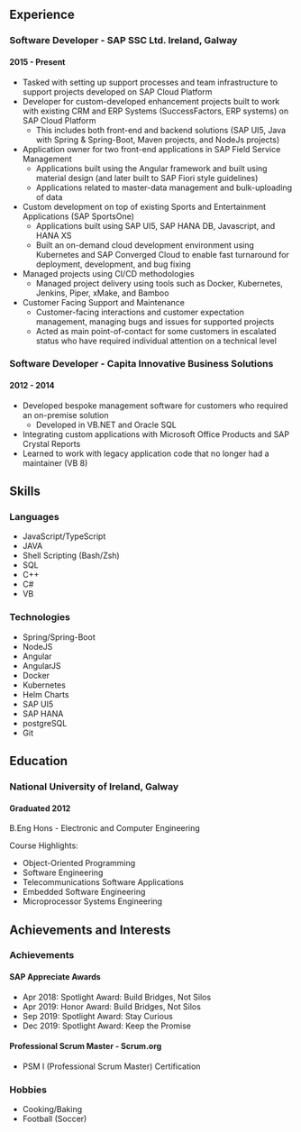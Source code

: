 Experience
---

### Software Developer - SAP SSC Ltd. Ireland, Galway
#### 2015 - Present

- Tasked with setting up support processes and team infrastructure to support projects developed on SAP Cloud Platform
- Developer for custom-developed enhancement projects built to work with existing CRM and ERP Systems (SuccessFactors, ERP systems) on SAP Cloud Platform
    - This includes both front-end and backend solutions (SAP UI5, Java with Spring & Spring-Boot, Maven projects, and NodeJs projects)
- Application owner for two front-end applications in SAP Field Service Management
    - Applications built using the Angular framework and built using material design (and later built to SAP Fiori style guidelines)
    - Applications related to master-data management and bulk-uploading of data
- Custom development on top of existing Sports and Entertainment Applications (SAP SportsOne)
    - Applications built using SAP UI5, SAP HANA DB, Javascript, and HANA XS
    - Built an on-demand cloud development environment using Kubernetes and SAP Converged Cloud to enable fast turnaround for deployment, development, and bug fixing
- Managed projects using CI/CD methodologies
    - Managed project delivery using tools such as Docker, Kubernetes, Jenkins, Piper, xMake, and Bamboo
- Customer Facing Support and Maintenance
    - Customer-facing interactions and customer expectation management, managing bugs and issues for supported projects
    - Acted as main point-of-contact for some customers in escalated status who have required individual attention on a technical level

### Software Developer - Capita Innovative Business Solutions
#### 2012 - 2014
- Developed bespoke management software for customers who required an on-premise solution
    - Developed in VB.NET and Oracle SQL
- Integrating custom applications with Microsoft Office Products and SAP Crystal Reports
- Learned to work with legacy application code that no longer had a maintainer (VB 8)

Skills
---

### Languages

- JavaScript/TypeScript
- JAVA
- Shell Scripting (Bash/Zsh)
- SQL
- C++
- C#
- VB

### Technologies

- Spring/Spring-Boot
- NodeJS
- Angular
- AngularJS
- Docker
- Kubernetes
- Helm Charts
- SAP UI5
- SAP HANA
- postgreSQL
- Git

Education
---

### National University of Ireland, Galway
#### Graduated 2012
B.Eng Hons - Electronic and Computer Engineering

Course Highlights:
- Object-Oriented Programming
- Software Engineering
- Telecommunications Software Applications
- Embedded Software Engineering
- Microprocessor Systems Engineering

Achievements and Interests
---

### Achievements

#### SAP Appreciate Awards

- Apr 2018: Spotlight Award: Build Bridges, Not Silos
- Apr 2019: Honor Award: Build Bridges, Not Silos
- Sep 2019: Spotlight Award: Stay Curious
- Dec 2019: Spotlight Award: Keep the Promise

#### Professional Scrum Master -  Scrum.org

- PSM I (Professional Scrum Master) Certification

### Hobbies
- Cooking/Baking
- Football (Soccer)